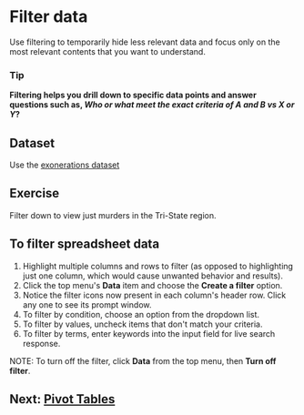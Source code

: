 # Filter data
Use filtering to temporarily hide less relevant data and focus only on the most relevant contents that you want to understand.

### Tip
__Filtering helps you drill down to specific data points and answer questions such as, _Who or what meet the exact criteria of A and B vs X or Y_?__

## Dataset
Use the [exonerations dataset](https://github.com/onyxfish/agate/raw/master/examples/realdata/exonerations-20150828.csv)

## Exercise
Filter down to view just murders in the Tri-State region.

## To filter spreadsheet data
1. Highlight multiple columns and rows to filter (as opposed to highlighting just one column, which would cause unwanted behavior and results).
2. Click the top menu's __Data__ item and choose the __Create a filter__ option.
3. Notice the filter icons now present in each column's header row. Click any one to see its prompt window.
4. To filter by condition, choose an option from the dropdown list.
5. To filter by values, uncheck items that don't match your criteria.
6. To filter by terms, enter keywords into the input field for live search response.

NOTE: To turn off the filter, click __Data__ from the top menu, then __Turn off filter__.

## Next: [Pivot Tables](05-pivot-tables.md)
